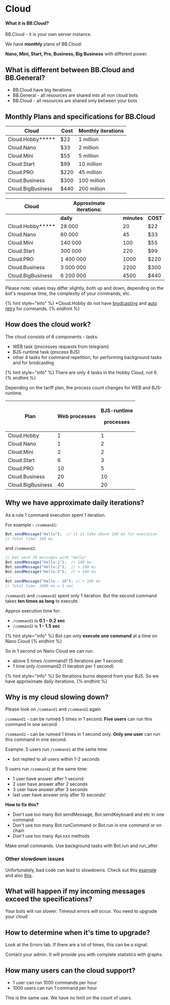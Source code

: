 # Cloud

#### What it is BB.Cloud? <a href="#what-it-is-bb.cloud" id="what-it-is-bb.cloud"></a>

BB.Cloud - it is your own server instance.&#x20;

We have **monthly** plans of BB.Cloud:

**Nano, Mini, Start, Pro, Business, Big Business** with different power.



## What is different between BB.Cloud and BB.General?

* BB.Cloud have big iterations
* BB.General - all resources are shared into all non cloud bots
* BB.Cloud - all resources are shared only between your bots

## Monthly Plans and specifications for BB.Cloud

| **Cloud**         | **Cost** | **Monthly iterations** |
| ----------------- | -------- | ---------------------- |
| Cloud.Hobby**\*** | $22      | 1 million              |
| Cloud.Nano        | $33      | 2 million              |
| Cloud.Mini        | $55      | 5 million              |
| Cloud.Start       | $99      | 10 million             |
| Cloud.PRO         | $220     | 45 million             |
| Cloud.Business    | $300     | 100 million            |
| Cloud.BigBusiness | $440     | 200 million            |

| **Cloud**         | **Approximate iterations:** |             |          |
| ----------------- | --------------------------- | ----------- | -------- |
|                   | **daily**                   | **minutes** | **COST** |
| Cloud.Hobby**\*** | 28 000                      | 20          | $22      |
| Cloud.Nano        | 60 000                      | 45          | $33      |
| Cloud.Mini        | 140 000                     | 100         | $55      |
| Cloud.Start       | 300 000                     | 220         | $99      |
| Cloud.PRO         | 1 400 000                   | 1000        | $220     |
| Cloud.Business    | 3 000 000                   | 2200        | $300     |
| Cloud.BigBusiness | 6 200 000                   | 4500        | $440     |

Please note: values may differ slightly, both up and down, depending on the bot's response time, the complexity of your commands, etc.

{% hint style="info" %}
\*Cloud.Hobby do not have [brodcasting](bjs/message-broadcasting.md#do-you-want-broadcast-text) and [auto retry](commands/auto-retry.md) for commands.
{% endhint %}

## How does the cloud work?

The cloud consists of 6 components - tasks:

* WEB task (processes requests from telegram)
* BJS-runtime task (process BJS)
* other 4 tasks for command repetition, for performing background tasks and for brodcasting

{% hint style="info" %}
There are only 4 tasks in the Hobby Cloud, not 6.
{% endhint %}

Depending on the tariff plan, the process count changes for WEB and BJS-runtime.

| **Plan**          | **Web processes** | <p><strong>BJS-runtime</strong></p><p><strong>processes</strong></p> |
| ----------------- | ----------------- | -------------------------------------------------------------------- |
| Cloud.Hobby       | 1                 | 1                                                                    |
| Cloud.Nano        | 1                 | 2                                                                    |
| Cloud.Mini        | 2                 | 2                                                                    |
| Cloud.Start       | 6                 | 3                                                                    |
| Cloud.PRO         | 10                | 5                                                                    |
| Cloud.Business    | 20                | 10                                                                   |
| Cloud.BigBusiness | 40                | 20                                                                   |

## **Why we have approximate daily iterations?**

As a rule 1 command execution spent 1 iteration.

For example - `/command1`:

```javascript
Bot.sendMessage("Hello");  // it is take above 100 ms for execution
// Total time: 100 ms
```

and `/command2`:

```javascript
// bot send 10 messages with "Hello"
Bot.sendMessage("Hello-1");  // 100 ms
Bot.sendMessage("Hello-2");  // + 100 ms
Bot.sendMessage("Hello-3");  // + 100 ms
...
Bot.sendMessage("Hello - 10"); // + 100 ms
// Total time: 1000 ms = 1 sec
```

`/command1` and `/command2` spent only 1 iteration. But the second command takes **ten times as long** to execute.

Approx execution time for:

* &#x20;`/command1` is **0.1 - 0.2 sec**&#x20;
* `/command2` is **1 - 1.5 sec**

{% hint style="info" %}
Bot can only **execute one command** at a time on Nano Cloud
{% endhint %}

So in 1 second on Nano Cloud we can run:

* above 5 times /command1 (5 iterations per 1 second)
* 1 time only /command2 (1 iteration per 1 second)

{% hint style="info" %}
So Iterations burns depend from your BJS. So we have approximate daily iterations.
{% endhint %}

## Why is my cloud slowing down?

Please look on `/command1` and `/command2` again

`/command1` - can be runned 5 times in 1 second. **Five users** can run this command in one second&#x20;

`/command2` - can be runned 1 times in 1 second only. **Only one user** can run this command in one second.

Example. 5 users run `/command1` at the same time:

* bot replied to all users within 1-2 seconds&#x20;

5 users run `/command2` at the same time:

* 1 user have answer after 1 second
* 2 user have answer after 2 seconds
* 3 user have answer after 3 seconds
* last user have answer only after 10 seconds!

**How to fix this?**

* Don't use too many Bot.sendMessage, Bot.sendKeyboard and etc in one command
* Don't use too many Bot.runCommand or Bot.run in one command or on chain
* Don't use too many Api.xxx methods

Make small commands. Use background tasks with Bot.run and run\_after

### Other slowdown issues

Unfortunately, bad code can lead to slowdowns. Check out this [example](iterations.-how-to-reduce-theys.md#beware-of-endless-loops) and also [this](iterations.-how-to-reduce-theys.md#beware-of-big-loops).&#x20;

## **What will happen if my incoming messages exceed the specifications?**

Your bots will run slower. Timeout errors will occur. You need to upgrade your cloud



## **How to determine when it's time to upgrade?**

Look at the Errors tab. If there are a lot of times, this can be a signal.

Contact your admin. It will provide you with complete statistics with graphs.



## How many users can the cloud support?

* 1 user can run 1000 commands per hour
* 1000 users can run 1 command per hour

This is the same use. We have no limit on the count of users.

